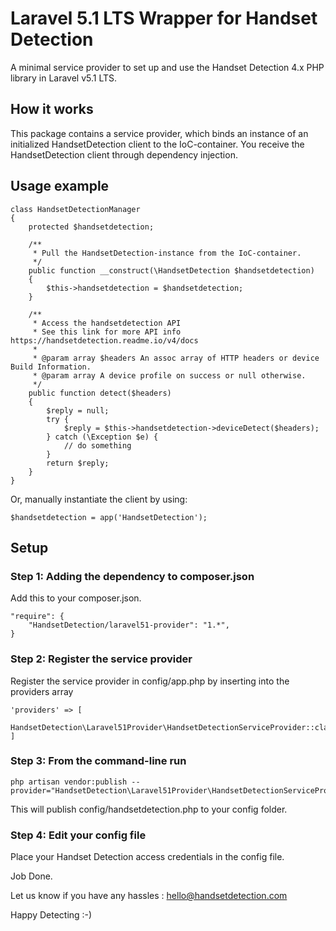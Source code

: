 # Laravel 5.1 LTS Wrapper for Handset Detection #

A minimal service provider to set up and use the Handset Detection 4.x PHP library in Laravel v5.1 LTS.

## How it works ##

This package contains a service provider, which binds an instance of an initialized HandsetDetection client to the IoC-container.
You receive the HandsetDetection client through dependency injection.

## Usage example ##

	class HandsetDetectionManager
	{
		protected $handsetdetection;

		/**
		 * Pull the HandsetDetection-instance from the IoC-container.
		 */
		public function __construct(\HandsetDetection $handsetdetection)
		{
			$this->handsetdetection = $handsetdetection;
		}

		/**
		 * Access the handsetdetection API
		 * See this link for more API info https://handsetdetection.readme.io/v4/docs
		 *
		 * @param array $headers An assoc array of HTTP headers or device Build Information.
		 * @param array A device profile on success or null otherwise.
		 */
		public function detect($headers)
		{
			$reply = null;
			try {
				$reply = $this->handsetdetection->deviceDetect($headers);
			} catch (\Exception $e) {
				// do something
			}
			return $reply;
		}
	}

Or, manually instantiate the client by using:

	$handsetdetection = app('HandsetDetection');

## Setup ##

### Step 1: Adding the dependency to composer.json ###

Add this to your composer.json.

	"require": {
	    "HandsetDetection/laravel51-provider": "1.*",
	}

### Step 2: Register the service provider ###

Register the service provider in config/app.php by inserting into the providers array

	'providers' => [
	    HandsetDetection\Laravel51Provider\HandsetDetectionServiceProvider::class,
	]

### Step 3: From the command-line run ###

	php artisan vendor:publish --provider="HandsetDetection\Laravel51Provider\HandsetDetectionServiceProvider"

This will publish config/handsetdetection.php to your config folder.

###	Step 4: Edit your config file	###

Place your Handset Detection access credentials in the config file.

Job Done.

Let us know if you have any hassles : hello@handsetdetection.com

Happy Detecting :-)
